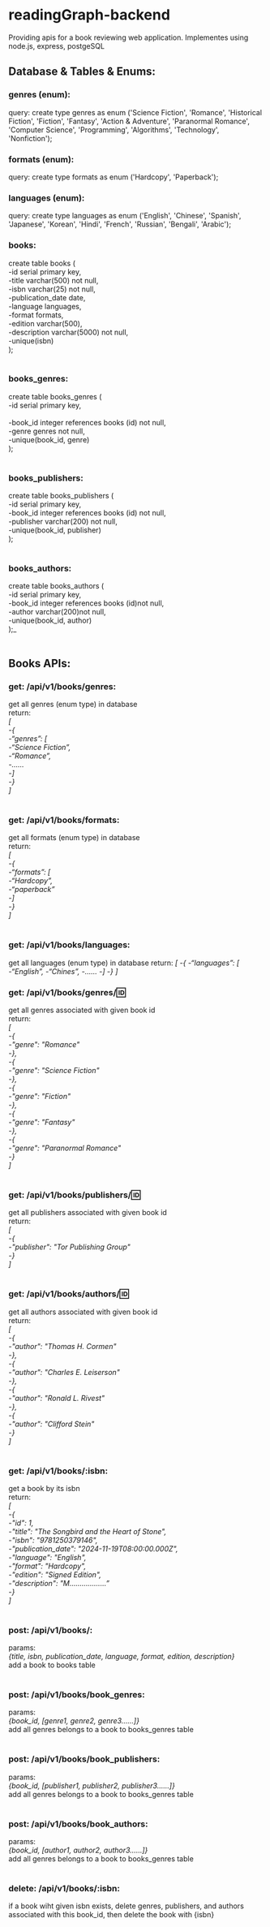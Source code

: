 # readingGraph-backend
Providing apis for a book reviewing web application. 
Implementes using node.js, express, postgeSQL
## Database & Tables & Enums:
### genres (enum):
query:
create type genres as enum ('Science Fiction', 'Romance', 'Historical Fiction', 'Fiction', 'Fantasy', 'Action & Adventure', 'Paranormal Romance', 'Computer Science', 'Programming', 'Algorithms', 'Technology', 'Nonfiction');

### formats (enum):
query:
create type formats as enum ('Hardcopy', 'Paperback');

### languages (enum):
query:
create type languages as enum ('English', 'Chinese', 'Spanish', 'Japanese', 'Korean', 'Hindi', 'French', 'Russian', 'Bengali', 'Arabic');

### books:
create table books (<br />
  -id serial primary key,<br />
  -title varchar(500) not null,<br />
  -isbn varchar(25) not null,<br />
  -publication_date date,<br />
  -language languages,<br />
  -format formats,<br />
  -edition varchar(500),<br />
  -description varchar(5000) not null,<br />
  -unique(isbn)<br />
);<br />
<br />

### books_genres:
create table books_genres (<br />
  -id serial primary key,<br />  
  -book_id integer references books (id) not null,<br />
  -genre genres not null,<br />
  -unique(book_id, genre)<br />
);<br />
<br />

### books_publishers:
create table books_publishers (<br />
  -id serial primary key,<br />
  -book_id integer references books (id) not null,<br />
  -publisher varchar(200) not null,<br />
  -unique(book_id, publisher)<br />
);<br />
<br />

### books_authors:
create table books_authors (<br />
  -id serial primary key,<br />
  -book_id integer references books (id)not null,<br />
  -author varchar(200)not null,<br />
  -unique(book_id, author)<br />
);_<br />
<br />

## Books APIs:
### get: /api/v1/books/genres:
get all genres (enum type) in database<br />
return:<br />
_[<br />
    -{<br />
        -“genres”: [<br />
            -“Science Fiction”,<br />
            -“Romance”,<br />
            -……<br />
        -]<br />
    -}<br />
]_<br />
<br />

### get: /api/v1/books/formats:
get all formats (enum type) in database<br />
return:<br />
_[<br />
    -{<br />
        -“formats”: [<br />
            -“Hardcopy”,<br />
            -“paperback”<br />
        -]<br />
    -}<br />
]_<br />
<br />

### get: /api/v1/books/languages:
get all languages (enum type) in database
return:
_[
    -{
        -“languages”: [
            -“English”,
            -“Chines”,
            -……
        -]
    -}
]_

### get: /api/v1/books/genres/:id:
get all genres associated with given book id<br />
return:<br />
_[<br />
   -{<br />
       -"genre": "Romance"<br />
   -},<br />
   -{<br />
       -"genre": "Science Fiction"<br />
   -},<br />
   -{<br />
       -"genre": "Fiction"<br />
   -},<br />
   -{<br />
       -"genre": "Fantasy"<br />
   -},<br />
   -{<br />
       -"genre": "Paranormal Romance"<br />
   -}<br />
]_<br />
<br />

### get: /api/v1/books/publishers/:id:
get all publishers associated with given book id<br />
return:<br />
_[<br />
   -{<br />
       -"publisher": "Tor Publishing Group"<br />
   -}<br />
]_<br />
<br />

### get: /api/v1/books/authors/:id:
get all authors associated with given book id<br />
return:<br />
_[<br />
   -{<br />
       -"author": "Thomas H. Cormen"<br />
   -},<br />
   -{<br />
       -"author": "Charles E. Leiserson"<br />
   -},<br />
   -{<br />
       -"author": "Ronald L. Rivest"<br />
   -},<br />
   -{<br />
       -"author": "Clifford Stein"<br />
   -}<br />
]_<br />
<br />

### get: /api/v1/books/:isbn:
get a book by its isbn<br />
return:<br />
_[<br />
   -{<br />
       -"id": 1,<br />
       -"title": "The Songbird and the Heart of Stone",<br />
       -"isbn": "9781250379146",<br />
       -"publication_date": "2024-11-19T08:00:00.000Z",<br />
       -"language": "English",<br />
       -"format": "Hardcopy",<br />
       -"edition": "Signed Edition",<br />
       -"description": "M………………”<br />
    -}<br />
]_<br />
<br />

### post: /api/v1/books/:
params: <br />
_{title, isbn, publication_date, language, format, edition, description}_<br />
add a book to books table<br />
<br />

### post: /api/v1/books/book_genres:
params: <br />
_{book_id, [genre1, genre2, genre3……]}_<br />
add all genres belongs to a book to books_genres table<br />
<br />

### post: /api/v1/books/book_publishers:
params: <br />
_{book_id, [publisher1, publisher2, publisher3……]}_<br />
add all genres belongs to a book to books_genres table<br />
<br />

### post: /api/v1/books/book_authors:
params: <br />
_{book_id, [author1, author2, author3……]}_<br />
add all genres belongs to a book to books_genres table<br />
<br />

### delete: /api/v1/books/:isbn:
if a book wiht given isbn exists, delete genres, publishers, and authors associated with this book_id, then delete the book with {isbn}
